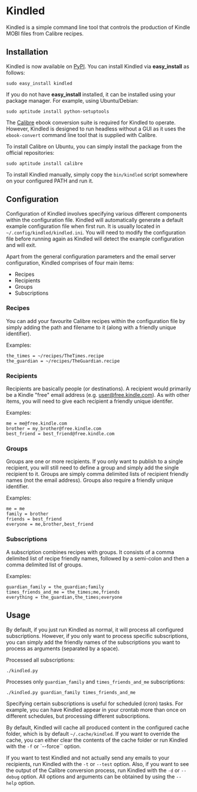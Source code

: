 Kindled
=======

Kindled is a simple command line tool that controls the production of
Kindle MOBI files from Calibre recipes.

Installation
------------

Kindled is now available on [PyPI](http://pypi.python.org/pypi/kindled/).
You can install Kindled via **easy_install** as follows:

    sudo easy_install kindled
    
If you do not have **easy_install** installed, it can be installed using
your package manager. For example, using Ubuntu/Debian:

    sudo aptitude install python-setuptools

The [Calibre](http://calibre-ebook.com/) ebook conversion suite is required
for Kindled to operate. However, Kindled is designed to run headless without
a GUI as it uses the `ebook-convert` command line tool that is supplied with
Calibre.

To install Calibre on Ubuntu, you can simply install the package from
the official repositories:

    sudo aptitude install calibre

To install Kindled manually, simply copy the `bin/kindled` script somewhere
on your configured PATH and run it.

Configuration
-------------

Configuration of Kindled involves specifying various different
components within the configuration file.
Kindled will automatically generate a default example configuration file
when first run. It is usually located in `~/.config/kindled/kindled.ini`.
You will need to modify the configuration file before running again as
Kindled will detect the example configuration and will exit.

Apart from the general configuration parameters and the email server
configuration, Kindled comprises of four main items:

* Recipes
* Recipients
* Groups
* Subscriptions

### Recipes

You can add your favourite Calibre recipes within the configuration file
by simply adding the path and filename to it (along with a friendly unique
identifier).

Examples:

    the_times = ~/recipes/TheTimes.recipe
    the_guardian = ~/recipes/TheGuardian.recipe

### Recipients

Recipients are basically people (or destinations). A recipient would
primarily be a Kindle "free" email address (e.g. user@free.kindle.com).
As with other items, you will need to give each recipient a friendly
unique identifer.

Examples:

    me = me@free.kindle.com
    brother = my_brother@free.kindle.com
    best_friend = best_friend@free.kindle.com

### Groups

Groups are one or more recipients. If you only want to publish to a
single recipient, you will still need to define a group and simply add
the single recipient to it. Groups are simply comma delimited lists
of recipient friendly names (not the email address). Groups also require
a friendly unique identifier.

Examples:

    me = me
    family = brother
    friends = best_friend
    everyone = me,brother,best_friend

### Subscriptions

A subscription combines recipes with groups. It consists of a comma
delimited list of recipe friendly names, followed by a semi-colon and
then a comma delimited list of groups.

Examples:

    guardian_family = the_guardian;family
    times_friends_and_me = the_times;me,friends
    everything = the_guardian,the_times;everyone

Usage
-----

By default, if you just run Kindled as normal, it will process all
configured subscriptions. However, if you only want to process specific
subscriptions, you can simply add the friendly names of the subscriptions
you want to process as arguments (separated by a space).

Processed all subscriptions:

    ./kindled.py
    
Processes only `guardian_family` and `times_friends_and_me` subscriptions:

    ./kindled.py guardian_family times_friends_and_me
    
Specifying certain subscriptions is useful for scheduled (cron) tasks.
For example, you can have Kindled appear in your crontab more than once
on different schedules, but processing different subscriptions.

By default, Kindled will cache all produced content in the configured
cache folder, which is by default `~/.cache/kindled`. If you want to
override the cache, you can either clear the contents of the cache folder
or run Kindled with the `-f` or `--force`` option.

If you want to test Kindled and not actually send any emails to your
recipients, run Kindled with the `-t` or `--test` option.
Also, if you want to see the output of the Calibre conversion process,
run Kindled with the `-d` or `--debug` option. All options and arguments
can be obtained by using the `--help` option.
